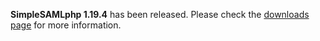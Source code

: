 **SimpleSAMLphp 1.19.4** has been released. Please check the [downloads page](/download) for more information.
